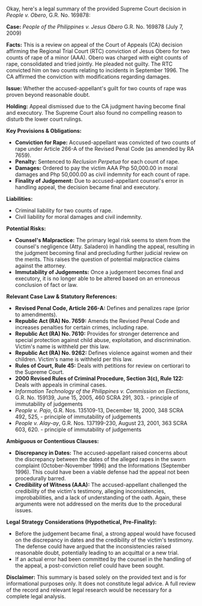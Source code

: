 Okay, here's a legal summary of the provided Supreme Court decision in *People v. Obero*, G.R. No. 169878:

**Case:** *People of the Philippines v. Jesus Obero* G.R. No. 169878 (July 7, 2009)

**Facts:** This is a review on appeal of the Court of Appeals (CA) decision affirming the Regional Trial Court (RTC) conviction of Jesus Obero for two counts of rape of a minor (AAA). Obero was charged with eight counts of rape, consolidated and tried jointly. He pleaded not guilty. The RTC convicted him on two counts relating to incidents in September 1996. The CA affirmed the conviction with modifications regarding damages.

**Issue:** Whether the accused-appellant's guilt for two counts of rape was proven beyond reasonable doubt.

**Holding:** Appeal dismissed due to the CA judgment having become final and executory. The Supreme Court also found no compelling reason to disturb the lower court rulings.

**Key Provisions & Obligations:**

*   **Conviction for Rape:** Accused-appellant was convicted of two counts of rape under Article 266-A of the Revised Penal Code (as amended by RA 7659).
*   **Penalty:**  Sentenced to *Reclusion Perpetua* for each count of rape.
*   **Damages:** Ordered to pay the victim AAA Php 50,000.00 in moral damages and Php 50,000.00 as civil indemnity for each count of rape.
*   **Finality of Judgement:** Due to accused-appellant counsel's error in handling appeal, the decision became final and executory.

**Liabilities:**

*   Criminal liability for two counts of rape.
*   Civil liability for moral damages and civil indemnity.

**Potential Risks:**

*   **Counsel's Malpractice:** The primary legal risk seems to stem from the counsel's negligence (Atty. Saladero) in handling the appeal, resulting in the judgment becoming final and precluding further judicial review on the merits. This raises the question of potential malpractice claims against the attorney.
*   **Immutability of Judgements:** Once a judgement becomes final and executory, it is no longer able to be altered based on an erroneous conclusion of fact or law.

**Relevant Case Law & Statutory References:**

*   **Revised Penal Code, Article 266-A:** Defines and penalizes rape (prior to amendments).
*   **Republic Act (RA) No. 7659:** Amends the Revised Penal Code and increases penalties for certain crimes, including rape.
*   **Republic Act (RA) No. 7610:** Provides for stronger deterrence and special protection against child abuse, exploitation, and discrimination. Victim's name is withheld per this law.
*   **Republic Act (RA) No. 9262:** Defines violence against women and their children. Victim's name is withheld per this law.
*   **Rules of Court, Rule 45:** Deals with petitions for review on certiorari to the Supreme Court.
*   **2000 Revised Rules of Criminal Procedure, Section 3(c), Rule 122:** Deals with appeals in criminal cases.
*   *Information Technology of the Philippines v. Commission on Elections*, G.R. No. 159139, June 15, 2005, 460 SCRA 291, 303. - principle of immutability of judgements
*   *People v. Pajo*, G.R. Nos. 135109-13, December 18, 2000, 348 SCRA 492, 525, - principle of immutability of judgements
*   *People v. Alay-ay*, G.R. Nos. 137199-230, August 23, 2001, 363 SCRA 603, 620. - principle of immutability of judgements

**Ambiguous or Contentious Clauses:**

*   **Discrepancy in Dates:** The accused-appellant raised concerns about the discrepancy between the dates of the alleged rapes in the sworn complaint (October-November 1996) and the Informations (September 1996). This could have been a viable defense had the appeal not been procedurally barred.
*   **Credibility of Witness (AAA):** The accused-appellant challenged the credibility of the victim's testimony, alleging inconsistencies, improbabilities, and a lack of understanding of the oath. Again, these arguments were not addressed on the merits due to the procedural issues.

**Legal Strategy Considerations (Hypothetical, Pre-Finality):**

*   Before the judgement became final, a strong appeal would have focused on the discrepancy in dates and the credibility of the victim's testimony. The defense could have argued that the inconsistencies raised reasonable doubt, potentially leading to an acquittal or a new trial.
*   If an actual error had been committed by the counsel in the handling of the appeal, a post-conviction relief could have been sought.

**Disclaimer:** This summary is based solely on the provided text and is for informational purposes only. It does not constitute legal advice. A full review of the record and relevant legal research would be necessary for a complete legal analysis.
